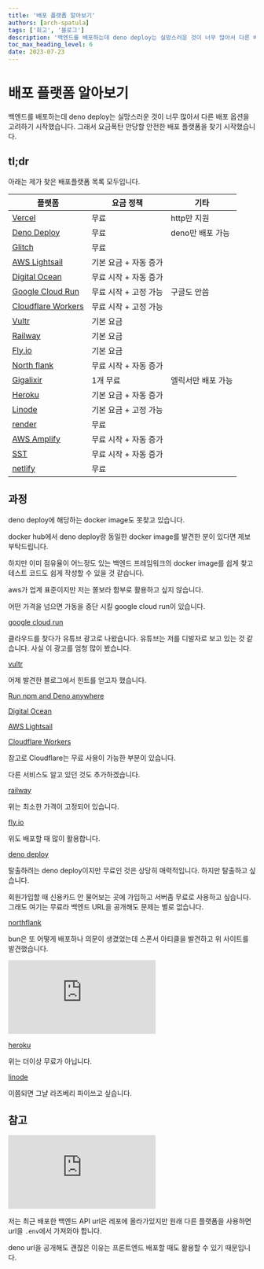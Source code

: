 ```yaml
---
title: '배포 플랫폼 알아보기'
authors: [arch-spatula]
tags: ['회고', '블로그']
description: '백엔드를 배포하는데 deno deploy는 실망스러운 것이 너무 많아서 다른 배포 옵션을 고려하기 시작했습니다. '
toc_max_heading_level: 6
date: 2023-07-23
---
```


# 배포 플랫폼 알아보기

백엔드를 배포하는데 deno deploy는 실망스러운 것이 너무 많아서 다른 배포 옵션을 고려하기 시작했습니다. 그래서 요금폭탄 안당할 안전한 배포 플랫폼을 찾기 시작했습니다.

<!--truncate-->

## tl;dr

아래는 제가 찾은 배포플랫폼 목록 모두입니다.

| 플랫폼                                                 | 요금 정책             | 기타               |
| ------------------------------------------------------ | --------------------- | ------------------ |
| [Vercel](https://vercel.com/)                          | 무료                  | http만 지원        |
| [Deno Deploy](https://deno.com/deploy)                 | 무료                  | deno만 배포 가능   |
| [Glitch](https://glitch.com/)                          | 무료                  |                    |
| [AWS Lightsail](https://aws.amazon.com/ko/lightsail/)  | 기본 요금 + 자동 증가 |                    |
| [Digital Ocean](https://www.digitalocean.com/)         | 무료 시작 + 자동 증가 |                    |
| [Google Cloud Run](https://cloud.google.com/run?hl=ko) | 무료 시작 + 고정 가능 | 구글도 안씀        |
| [Cloudflare Workers](https://workers.cloudflare.com/)  | 무료 시작 + 고정 가능 |                    |
| [Vultr](https://www.vultr.com/)                        | 기본 요금             |                    |
| [Railway](https://railway.app/)                        | 기본 요금             |                    |
| [Fly.io](https://fly.io/)                              | 기본 요금             |                    |
| [North flank](https://northflank.com/)                 | 무료 시작 + 자동 증가 |                    |
| [Gigalixir](https://www.gigalixir.com/)                | 1개 무료              | 엘릭서만 배포 가능 |
| [Heroku](https://www.heroku.com/)                      | 기본 요금 + 자동 증가 |                    |
| [Linode](https://www.linode.com/)                      | 기본 요금 + 고정 가능 |                    |
| [render](https://render.com/)                          | 무료                  |                    |
| [AWS Amplify](https://aws.amazon.com/ko/amplify/)      | 무료 시작 + 자동 증가 |                    |
| [SST](https://sst.dev/)                                | 무료 시작 + 자동 증가 |                    |
| [netlify](https://www.netlify.com/)                    | 무료                  |                    |

## 과정

deno deploy에 해당하는 docker image도 못찾고 있습니다.

docker hub에서 deno deploy랑 동일한 docker image를 발견한 분이 있다면 제보부탁드립니다.

하지만 이미 점유율이 어느정도 있는 백엔드 프레임워크의 docker image를 쉽게 찾고 테스트 코드도 쉽게 작성할 수 있을 것 같습니다.

aws가 업계 표준이지만 저는 쫄보라 함부로 활용하고 싶지 않습니다.

어떤 가격을 넘으면 가동을 중단 시킬 google cloud run이 있습니다.

[google cloud run](https://cloud.google.com/run?hl=ko)

클라우드를 찾다가 유튜브 광고로 나왔습니다. 유튜브는 저를 디발자로 보고 있는 것 같습니다. 사실 이 광고를 엄청 많이 봤습니다.

[vultr](https://www.vultr.com/)

어제 발견한 블로그에서 힌트를 얻고자 했습니다.

[Run npm and Deno anywhere](https://deno.com/blog/npm-and-deno-anywhere#google-cloud-run)

[Digital Ocean](https://www.digitalocean.com/)

[AWS Lightsail](https://aws.amazon.com/ko/lightsail/)

[Cloudflare Workers](https://workers.cloudflare.com/)

참고로 Cloudflare는 무료 사용이 가능한 부분이 있습니다.

다른 서비스도 알고 있던 것도 추가하겠습니다.

[railway](https://railway.app/)

위는 최소한 가격이 고정되어 있습니다.

[fly.io](https://fly.io/)

위도 배포할 때 많이 활용합니다.

[deno deploy](https://deno.com/deploy)

탈출하려는 deno deploy이지만 무료인 것은 상당히 매력적입니다. 하지만 탈출하고 싶습니다.

회원가입할 때 신용카드 안 물어보는 곳에 가입하고 서버좀 무료로 사용하고 싶습니다. 그래도 여기는 무료라 백엔드 URL을 공개해도 문제는 별로 없습니다.

[northflank](https://northflank.com/)

bun은 또 어떻게 배포하나 의문이 생겼었는데 스폰서 아티클을 발견하고 위 사이트를 발견했습니다.

<iframe class="codepen" src="https://www.youtube.com/embed/ciF7WZXmpjU" title="There ain't no such thing as a 'free' tier" frameborder="0" allow="accelerometer; autoplay; clipboard-write; encrypted-media; gyroscope; picture-in-picture; web-share" allowfullscreen></iframe>

[heroku](https://www.heroku.com/)

위는 더이상 무료가 아닙니다.

[linode](https://www.linode.com/)

이쯤되면 그냘 라즈베리 파이쓰고 싶습니다.

## 참고

<iframe class="codepen" src="https://www.youtube.com/embed/N6lYcXjd4pg" title="How to Burn Money in the Cloud // Avoid AWS, GCP, Azure Cost Disasters" frameborder="0" allow="accelerometer; autoplay; clipboard-write; encrypted-media; gyroscope; picture-in-picture; web-share" allowfullscreen></iframe>

저는 최근 배포한 백엔드 API url은 레포에 올라가있지만 원래 다른 플랫폼을 사용하면 url을 `.env`에서 가져와야 합니다.

deno url을 공개해도 괜찮은 이유는 프론트엔드 배포할 때도 활용할 수 있기 때문입니다.
